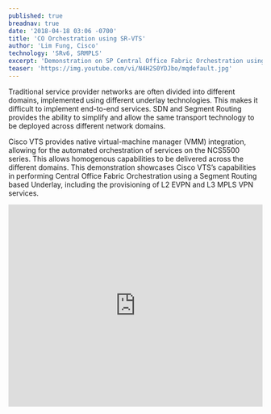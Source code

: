 ```yaml
---
published: true
breadnav: true
date: '2018-04-18 03:06 -0700'
title: 'CO Orchestration using SR-VTS'
author: 'Lim Fung, Cisco'
technology: 'SRv6, SRMPLS'
excerpt: 'Demonstration on SP Central Office Fabric Orchestration using Cisco VTS with Segment Routing.'
teaser: 'https://img.youtube.com/vi/N4H2S0YDJbo/mqdefault.jpg'
---
```

Traditional service provider networks are often divided into different domains, implemented using different underlay technologies. This makes it difficult to implement end-to-end services. SDN and Segment Routing provides the ability to simplify and allow the same transport technology to be deployed across different network domains. 
  
Cisco VTS provides native virtual-machine manager (VMM) integration, allowing for the automated orchestration of services on the NCS5500 series. This allows homogenous capabilities to be delivered across the different domains. This demonstration showcases Cisco VTS’s capabilities in performing Central Office Fabric Orchestration using a Segment Routing based Underlay, including the provisioning of L2 EVPN and L3 MPLS VPN services.  
       
<iframe width="100%" height="400px" src="https://www.youtube.com/embed/N4H2S0YDJbo" frameborder="0" allowfullscreen></iframe>
